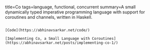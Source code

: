 title=Co
tags=language, functional, concurrent
summary=A small dynamically typed imperative programming language with support for coroutines and channels, written in Haskell.
~~~~~~

[Code](https://abhinavsarkar.net/code/)

[Implementing Co, a Small Language with Coroutines](https://abhinavsarkar.net/posts/implementing-co-1/)

